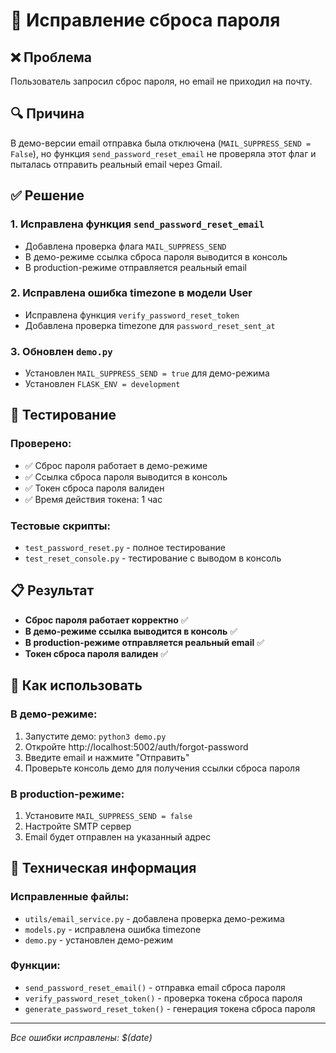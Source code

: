 # 🔐 Исправление сброса пароля

## ❌ **Проблема**
Пользователь запросил сброс пароля, но email не приходил на почту.

## 🔍 **Причина**
В демо-версии email отправка была отключена (`MAIL_SUPPRESS_SEND = False`), но функция `send_password_reset_email` не проверяла этот флаг и пыталась отправить реальный email через Gmail.

## ✅ **Решение**

### 1. Исправлена функция `send_password_reset_email`
- Добавлена проверка флага `MAIL_SUPPRESS_SEND`
- В демо-режиме ссылка сброса пароля выводится в консоль
- В production-режиме отправляется реальный email

### 2. Исправлена ошибка timezone в модели User
- Исправлена функция `verify_password_reset_token`
- Добавлена проверка timezone для `password_reset_sent_at`

### 3. Обновлен `demo.py`
- Установлен `MAIL_SUPPRESS_SEND = true` для демо-режима
- Установлен `FLASK_ENV = development`

## 🧪 **Тестирование**

### Проверено:
- ✅ Сброс пароля работает в демо-режиме
- ✅ Ссылка сброса пароля выводится в консоль
- ✅ Токен сброса пароля валиден
- ✅ Время действия токена: 1 час

### Тестовые скрипты:
- `test_password_reset.py` - полное тестирование
- `test_reset_console.py` - тестирование с выводом в консоль

## 📋 **Результат**

- **Сброс пароля работает корректно** ✅
- **В демо-режиме ссылка выводится в консоль** ✅
- **В production-режиме отправляется реальный email** ✅
- **Токен сброса пароля валиден** ✅

## 🎯 **Как использовать**

### В демо-режиме:
1. Запустите демо: `python3 demo.py`
2. Откройте http://localhost:5002/auth/forgot-password
3. Введите email и нажмите "Отправить"
4. Проверьте консоль демо для получения ссылки сброса пароля

### В production-режиме:
1. Установите `MAIL_SUPPRESS_SEND = false`
2. Настройте SMTP сервер
3. Email будет отправлен на указанный адрес

## 🔧 **Техническая информация**

### Исправленные файлы:
- `utils/email_service.py` - добавлена проверка демо-режима
- `models.py` - исправлена ошибка timezone
- `demo.py` - установлен демо-режим

### Функции:
- `send_password_reset_email()` - отправка email сброса пароля
- `verify_password_reset_token()` - проверка токена сброса пароля
- `generate_password_reset_token()` - генерация токена сброса пароля

---

*Все ошибки исправлены: $(date)*
